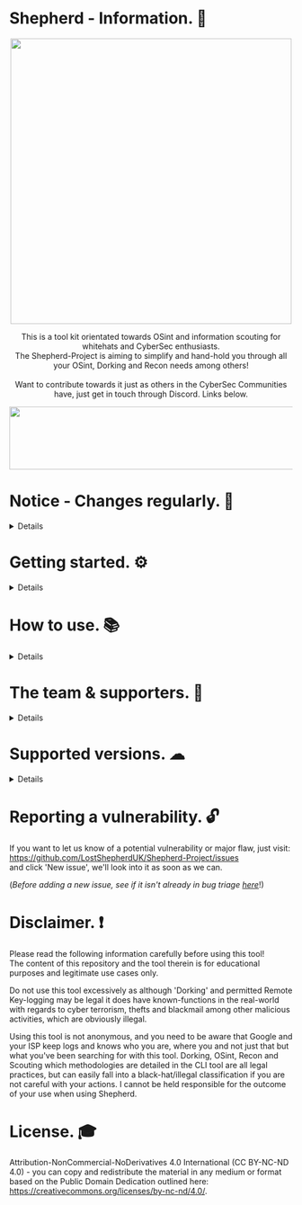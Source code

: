 # Shepherd - Information. 🐏<br>
<!-- Configuration -->
<body>
<!-- Header -->
<head>
  <p align="center">
    <img src="https://github.com/LostShepherdUK/Shepherd-Project/blob/gh-pages/Gallery/CapricornAlt.png?raw=true" width="500" height="508" /></p>
</head>


<!-- Informational -->
   <p align="center">
This is a tool kit orientated towards OSint and information scouting for whitehats and CyberSec enthusiasts.<br>
  The Shepherd-Project is aiming to simplify and hand-hold you through all your OSint, Dorking and Recon needs among others!<br>
  <br>
  Want to contribute towards it just as others in the CyberSec Communities have, just get in touch through Discord. Links below.</p></body>

<!-- Divider -->
<body>
  <p align="center">
  <img src="https://github.com/LostShepherdUK/Shepherd-Project/blob/gh-pages/Gallery/neon-line-red.png?raw=true" width="850" height="112" /></p>
</body>


<!-- Notice -->
# Notice - Changes regularly. 📰<br>
<details>
  Latest:<br>
• Updated the foundations so it is utilising obsolete Dorkify as a foundation as well as own-coded changes.<br>
<br>
  Archived:<br>
• Updated the 'How to use.' so that it at leasts lists coming functions.<br>
• Working to make all media (images regarding the repository) uniform in scheme.<br>
• You can now visit our GitHub pages link <a href="https://lostshepherduk.github.io/Shepherd-Project/">here</a>.
</details>


<!-- Getting started -->
# Getting started. ⚙ <br>
<details>
It cannot be easier to get going, just follow the steps below! <br>
<br>
**Setup | Linux.** <br>
Not available just yet, least for the public. <br>
<br>
**Additional configuration.** <br>
• You'll need to get the prerequisite using <code>sudo pip install requirements.txt</code>, while in the Shepherd-Project file. 
</details>


<!-- How to use -->
# How to use. 📚<br>
<details>
• CLI-Cpanel: Command Line Interface CPanel which allows for remote recon such as Key Logging remotely, screen capture, and remote payload drops, for now at least. <br>
  <br>
• PingReq: Is it alive, is it dead? You'll know if you did <code>Shepherd -PingReq IP</code>. <br>
  <br>
• VulnCheck: From the infamous Log4j, to heartbleed and a mass port-scan on a public IP - you'll know where to hit them where it hurts using <code>Shepherd -VulnCheck IP</code>. <br>
  <br>
• WhoIs&Rec: <code>Shepherd -whoisrec IP</code>, will give you public record information about a domains owner, nameservers, etc. <br>
  <br>
• CrypteX: Utilise the CrypteX package developed by Cythes @ https://github.com/AlexKollar by running <code>Shepherd -CrypteX</code>. <br>
  <br>
• P-VPN Feed: Connect and Disconnect from ProtonVPN through the P-VPN Feed option. <br>
  <br>
• O-SInt: Automatically download the O-SInt toolkit ready for important to your browser with <code>Shepherd -O-SInt</code>! <br>
  <br>
• Version: States the version you're on, nothing more - nothing less. <br>
  <br>
</details>


<!-- The team & supporters -->
# The team & supporters. 👥<br>
<details>
Shepherd | Lead & Developer                            | https://github.com/LostShepherdUK<br>
Mason | Supporting Developer, Bug Testing or Research  | https://github.com/Elitesnts<br>
Cythes | Supporting Developer, Bug Testing or Research | https://github.com/AlexKollar<br>
SAINTS | Community Bug Testing                         | https://discord.com/invite/jpHrWjWeWS<br>
Askeron | Hosting                                      | https://www.askeron.uk<br>
</details>


<!-- Supported versions -->
# Supported versions. ☁<br>
<details>
Below you'll find advice for which versions we're still able to provide support for! <br>

| Version | Supported          |
| ------- | ------------------ |
| 2.x.x   | :white_check_mark: |
| 1.x.x   | :white_check_mark: |
</details>


<!-- Reporting a vulnerablity -->
# Reporting a vulnerability. 🔓<br>
If you want to let us know of a potential vulnerability or major flaw, just visit: <br>
https://github.com/LostShepherdUK/Shepherd-Project/issues <br>
and click 'New issue', we'll look into it as soon as we can.

(<i>Before adding a new issue, see if it isn't already in bug triage <a href="https://github.com/LostShepherdUK/Shepherd-Project/projects/2">here</a></i>!)


<!-- Disclaimer -->
# Disclaimer. ❗<br>
Please read the following information carefully before using this tool!<br>
The content of this repository and the tool therein is for educational purposes and legitimate use cases only.<br>

Do not use this tool excessively as although 'Dorking' and permitted Remote Key-logging may be legal it does have known-functions in the real-world<br>
with regards to cyber terrorism, thefts and blackmail among other malicious activities, which are obviously illegal.<br>

Using this tool is not anonymous, and you need to be aware that Google and your ISP keep logs and knows who you are, where you and not just that but what you've been searching for with this tool.  Dorking, OSint, Recon and Scouting which methodologies are detailed in the CLI tool are all legal practices, but can easily fall into a black-hat/illegal classification if you are not careful with your actions.  I cannot be held responsible for the outcome of your use when using Shepherd.<br>


<!-- License -->
# License. 🎓<br>
Attribution-NonCommercial-NoDerivatives 4.0 International (CC BY-NC-ND 4.0) - you can copy and redistribute the material in any medium or format based on the Public Domain Dedication outlined here: https://creativecommons.org/licenses/by-nc-nd/4.0/.
